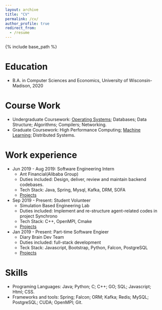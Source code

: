 ```yaml
---
layout: archive
title: "CV"
permalink: /cv/
author_profile: true
redirect_from:
  - /resume
---
```


{% include base_path %}

Education
======
* B.A. in Computer Sciences and Economics, University of Wisconsin-Madison, 2020

Course Work
======
* Undergraduate Coursework: [Operating Systems](http://pages.cs.wisc.edu/~remzi/Classes/537/Spring2018/); Databases; Data Structure; Algorithms; Compilers; Networking.
* Graduate Coursework: High Performance Computing; [Machine Learning](https://www.biostat.wisc.edu/~craven/cs760/); Distributed Systems.

Work experience
======
* Jun 2019 - Aug 2019: Software Engineering Intern
  * Ant Financial(Alibaba Group)
  * Duties included: Design, deliver, review and maintain backend codebases.
  * Tech Stack: Java, Spring, Mysql, Kafka, DRM, SOFA
  * [Projects](https://yanzheng1998.github.io/portfolio/portfolio-1/)
* Sep 2019 - Present: Student Volunteer
  * Simulation Based Engineering Lab
  * Duties included: Implement and re-structure agent-related codes in project Synchrono
  * Tech Stack: C++, OpenMPI, Cmake
  * [Projects](https://yanzheng1998.github.io/portfolio/portfolio-2/)
* Jan 2019 - Present: Part-time Software Engieer
  * Diary Brain Dev Team
  * Duties included: full-stack development
  * Teck Stack: Javascript, Bootstrap, Python, Falcon, PostgreSQL
  * [Projects](https://yanzheng1998.github.io/portfolio/portfolio-3/)
  
Skills
======
* Programing Languages: Java; Python; C; C++; GO; SQL; Javascript; Html; CSS.
* Frameworks and tools: Spring; Falcon; ORM; Kafka; Redis; MySQL; PostgreSQL; CUDA; OpenMPI; Git.



